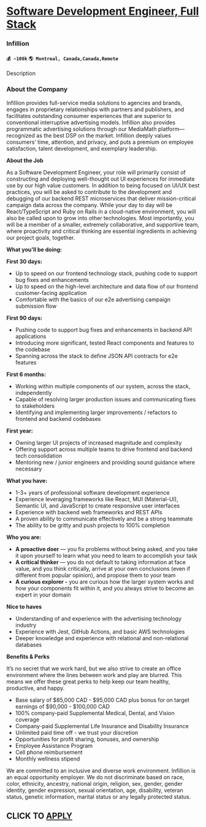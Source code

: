 # [Software Development Engineer, Full Stack](https://www.remotewlb.com/apply/software-development-engineer-full-stack-39063)  
### Infillion  
#### `💰 ~100k` `🌎 Montreal, Canada,Canada,Remote`  

Description

### **About the Company**

Infillion provides full-service media solutions to agencies and brands, engages in proprietary relationships with partners and publishers, and facilitates outstanding consumer experiences that are superior to conventional interruptive advertising models. Infillion also provides programmatic advertising solutions through our MediaMath platform—recognized as the best DSP on the market. Infillion deeply values consumers’ time, attention, and privacy, and puts a premium on employee satisfaction, talent development, and exemplary leadership.

**About the Job**

As a Software Development Engineer, your role will primarily consist of constructing and deploying well-thought out UI experiences for immediate use by our high value customers. In addition to being focused on UI/UX best practices, you will be asked to contribute to the development and debugging of our backend REST microservices that deliver mission-critical campaign data across the company. While your day to day will be React/TypeScript and Ruby on Rails in a cloud-native environment, you will also be called upon to grow into other technologies. Most importantly, you will be a member of a smaller, extremely collaborative, and supportive team, where proactivity and critical thinking are essential ingredients in achieving our project goals, together.

**What you’ll be doing:**

**First 30 days:**

  * Up to speed on our frontend technology stack, pushing code to support bug fixes and enhancements
  * Up to speed on the high-level architecture and data flow of our frontend customer-facing application
  * Comfortable with the basics of our e2e advertising campaign submission flow

**First 90 days:**

  * Pushing code to support bug fixes and enhancements in backend API applications
  * Introducing more significant, tested React components and features to the codebase
  * Spanning across the stack to define JSON API contracts for e2e features

**First 6 months:**

  * Working within multiple components of our system, across the stack, independently
  * Capable of resolving larger production issues and communicating fixes to stakeholders
  * Identifying and implementing larger improvements / refactors to frontend and backend codebases

**First year:**

  * Owning larger UI projects of increased magnitude and complexity
  * Offering support across multiple teams to drive frontend and backend tech consolidation
  * Mentoring new / junior engineers and providing sound guidance where necessary

**What you have:**

  * 1-3+ years of professional software development experience
  * Experience leveraging frameworks like React, MUI (Material-UI), Semantic UI, and JavaScript to create responsive user interfaces
  * Experience with backend web frameworks and REST APIs
  * A proven ability to communicate effectively and be a strong teammate
  * The ability to be gritty and push projects to 100% completion

**Who you are:**

  * **A proactive doer** — you fix problems without being asked, and you take it upon yourself to learn what you need to learn to accomplish your task
  * **A critical thinker** — you do not default to taking information at face value, and you think critically, arrive at your own conclusions (even if different from popular opinion), and propose them to your team
  * **A curious explorer -** you are curious how the larger system works and how your components fit within it, and you always strive to become an expert in your domain

**Nice to haves**

  * Understanding of and experience with the advertising technology industry
  * Experience with Jest, GitHub Actions, and basic AWS technologies
  * Deeper knowledge and experience with relational and non-relational databases

**Benefits & Perks**

It’s no secret that we work hard, but we also strive to create an office environment where the lines between work and play are blurred. This means we offer these great perks to help keep our team healthy, productive, and happy.

  * Base salary of $85,000 CAD - $95,000 CAD plus bonus for on target earnings of $90,000 - $100,000 CAD
  * 100% company-paid Supplemental Medical, Dental, and Vision coverage
  * Company-paid Supplemental Life Insurance and Disability Insurance
  * Unlimited paid time off - we trust your discretion
  * Opportunities for profit sharing, bonuses, and ownership
  * Employee Assistance Program
  * Cell phone reimbursement
  * Monthly wellness stipend

We are committed to an inclusive and diverse work environment. Infillion is an equal opportunity employer. We do not discriminate based on race, color, ethnicity, ancestry, national origin, religion, sex, gender, gender identity, gender expression, sexual orientation, age, disability, veteran status, genetic information, marital status or any legally protected status.

  
## CLICK TO [APPLY](https://www.remotewlb.com/apply/software-development-engineer-full-stack-39063)

